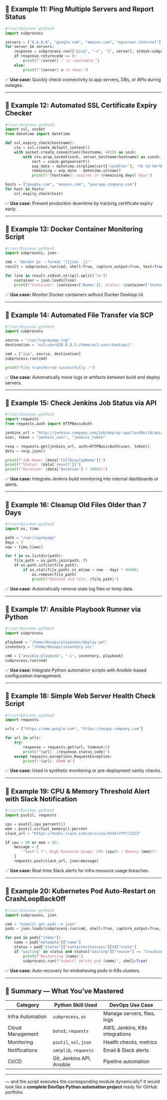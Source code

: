 ## 🔹 Example 11: Ping Multiple Servers and Report Status

```python
#!/usr/bin/env python3
import subprocess

servers = ["8.8.8.8", "google.com", "amazon.com", "myserver.internal"]
for server in servers:
    response = subprocess.run(["ping", "-c", "2", server], stdout=subprocess.PIPE, stderr=subprocess.PIPE)
    if response.returncode == 0:
        print(f"{server} ✅ is reachable.")
    else:
        print(f"{server} ❌ is down.")
```

✅ **Use case:** Quickly check connectivity to app servers, DBs, or APIs during outages.

---

## 🔹 Example 12: Automated SSL Certificate Expiry Checker

```python
#!/usr/bin/env python3
import ssl, socket
from datetime import datetime

def ssl_expiry_check(hostname):
    ctx = ssl.create_default_context()
    with socket.create_connection((hostname, 443)) as sock:
        with ctx.wrap_socket(sock, server_hostname=hostname) as ssock:
            cert = ssock.getpeercert()
            exp_date = datetime.strptime(cert['notAfter'], '%b %d %H:%M:%S %Y %Z')
            remaining = exp_date - datetime.utcnow()
            print(f"{hostname}: expires in {remaining.days} days")

hosts = ["google.com", "amazon.com", "yourapp.company.com"]
for host in hosts:
    ssl_expiry_check(host)
```

✅ **Use case:** Prevent production downtime by tracking certificate expiry early.

---

## 🔹 Example 13: Docker Container Monitoring Script

```python
#!/usr/bin/env python3
import subprocess, json

cmd = "docker ps --format '{{json .}}'"
result = subprocess.run(cmd, shell=True, capture_output=True, text=True)

for line in result.stdout.strip().split('\n'):
    container = json.loads(line)
    print(f"Container: {container['Names']}, Status: {container['Status']}")
```

✅ **Use case:** Monitor Docker containers without Docker Desktop UI.

---

## 🔹 Example 14: Automated File Transfer via SCP

```python
#!/usr/bin/env python3
import subprocess

source = "/var/log/myapp.log"
destination = "ec2-user@10.0.0.5:/home/ec2-user/backups/"

cmd = ["scp", source, destination]
subprocess.run(cmd)

print("File transferred successfully ✅")
```

✅ **Use case:** Automatically move logs or artifacts between build and deploy servers.

---

## 🔹 Example 15: Check Jenkins Job Status via API

```python
#!/usr/bin/env python3
import requests
from requests.auth import HTTPBasicAuth

jenkins_url = "http://jenkins.company.com/job/deploy-app/lastBuild/api/json"
user, token = "jenkins_user", "jenkins_token"

resp = requests.get(jenkins_url, auth=HTTPBasicAuth(user, token))
data = resp.json()

print(f"Job Name: {data['fullDisplayName']}")
print(f"Status: {data['result']}")
print(f"Duration: {data['duration'] / 1000}s")
```

✅ **Use case:** Integrate Jenkins build monitoring into internal dashboards or alerts.

---

## 🔹 Example 16: Cleanup Old Files Older than 7 Days

```python
#!/usr/bin/env python3
import os, time

path = "/var/log/myapp"
days = 7
now = time.time()

for f in os.listdir(path):
    file_path = os.path.join(path, f)
    if os.path.isfile(file_path):
        if os.stat(file_path).st_mtime < now - days * 86400:
            os.remove(file_path)
            print(f"Deleted old file: {file_path}")
```

✅ **Use case:** Automatically remove stale log files or temp data.

---

## 🔹 Example 17: Ansible Playbook Runner via Python

```python
#!/usr/bin/env python3
import subprocess

playbook = "/home/devops/playbooks/deploy.yml"
inventory = "/home/devops/inventory.ini"

cmd = ["ansible-playbook", "-i", inventory, playbook]
subprocess.run(cmd)
```

✅ **Use case:** Integrate Python automation scripts with Ansible-based configuration management.

---

## 🔹 Example 18: Simple Web Server Health Check Script

```python
#!/usr/bin/env python3
import requests

urls = ["https://www.google.com", "https://myapp.company.com"]

for url in urls:
    try:
        response = requests.get(url, timeout=5)
        print(f"{url}: {response.status_code}")
    except requests.exceptions.RequestException:
        print(f"{url}: DOWN ❌")
```

✅ **Use case:** Used in synthetic monitoring or pre-deployment sanity checks.

---

## 🔹 Example 19: CPU & Memory Threshold Alert with Slack Notification

```python
#!/usr/bin/env python3
import psutil, requests

cpu = psutil.cpu_percent(1)
mem = psutil.virtual_memory().percent
slack_url = "https://hooks.slack.com/services/XXXX/YYYY/ZZZZ"

if cpu > 80 or mem > 85:
    message = {
        "text": f"⚠️ High Resource Usage: CPU {cpu}% | Memory {mem}%"
    }
    requests.post(slack_url, json=message)
```

✅ **Use case:** Real-time Slack alerts for infra resource usage breaches.

---

## 🔹 Example 20: Kubernetes Pod Auto-Restart on CrashLoopBackOff

```python
#!/usr/bin/env python3
import subprocess, json

cmd = "kubectl get pods -o json"
pods = json.loads(subprocess.run(cmd, shell=True, capture_output=True, text=True).stdout)

for pod in pods["items"]:
    name = pod["metadata"]["name"]
    status = pod["status"]["containerStatuses"][0]["state"]
    if "waiting" in status and status["waiting"]["reason"] == "CrashLoopBackOff":
        print(f"Restarting {name}")
        subprocess.run(f"kubectl delete pod {name}", shell=True)
```

✅ **Use case:** Auto-recovery for misbehaving pods in K8s clusters.

---

## 🧠 Summary — What You’ve Mastered

| Category         | Python Skill Used         | DevOps Use Case                |
| ---------------- | ------------------------- | ------------------------------ |
| Infra Automation | `subprocess`, `os`        | Manage servers, files, logs    |
| Cloud Management | `boto3`, `requests`       | AWS, Jenkins, K8s integrations |
| Monitoring       | `psutil`, `ssl`, `json`   | Health checks, metrics         |
| Notifications    | `smtplib`, `requests`     | Email & Slack alerts           |
| CI/CD            | Git, Jenkins API, Ansible | Pipeline automation            |

---

— and the script executes the corresponding module dynamically?
It would look like a **complete DevOps Python automation project** ready for GitHub portfolio.
